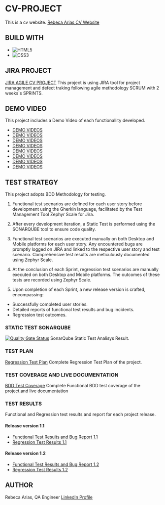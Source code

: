 # CV-PROJECT

This is a cv website.
[Rebeca Arias CV Website](https://organization-rebeca-arias.github.io/CVPROJECT/)

## BUILD WITH

- ![HTML5](https://img.shields.io/badge/html5-%23E34F26.svg?style=for-the-badge&logo=html5&logoColor=white)
- ![CSS3](https://img.shields.io/badge/css3-%231572B6.svg?style=for-the-badge&logo=css3&logoColor=white)

## JIRA PROJECT

[JIRA AGILE CV PROJECT](https://bootcampqarebeca.atlassian.net/jira/software/projects/CP/boards/3)
This project is using JIRA tool for project management and defect traking following agile methodology SCRUM with 2 weeks´s SPRINTS.

## DEMO VIDEO

This project includes a Demo Video of each functionallity developed.

- [DEMO VIDEOS](/demo/cp-1-personal-profile.webm)
- [DEMO VIDEOS](/demo/cp-2-contact.webm)
- [DEMO VIDEOS](/demo/cp-3-skills.webm)
- [DEMO VIDEOS](/demo/cp-4-languages.webm)
- [DEMO VIDEOS](/demo/cp-5-links.webm)
- [DEMO VIDEOS](/demo/cp-6-work-experience.webm)
- [DEMO VIDEOS](/demo/cp-7-education-qualifications.webm)
- [DEMO VIDEOS](/demo/cp-9-projects.webm)

## TEST STRATEGY

This project adopts BDD Methodology for testing.

1. Functional test scenarios are defined for each user story before development using the Gherkin language, facilitated by the Test Management Tool Zephyr Scale for Jira.

2. After every development iteration, a Static Test is performed using the SONARQUBE tool to ensure code quality.

3. Functional test scenarios are executed manually on both Desktop and Mobile platforms for each user story. Any encountered bugs are promptly logged on JIRA and linked to the respective user story and test scenario. Comprehensive test results are meticulously documented using Zephyr Scale.

4. At the conclusion of each Sprint, regression test scenarios are manually executed on both Desktop and Mobile platforms. The outcomes of these tests are recorded using Zephyr Scale.

5. Upon completion of each Sprint, a new release version is crafted, encompassing:

- Successfully completed user stories.
- Detailed reports of functional test results and bug incidents.
- Regression test outcomes.

### STATIC TEST SONARQUBE

[![Quality Gate Status](https://sonarcloud.io/api/project_badges/measure?project=Organization-Rebeca-Arias_CVPROJECT&metric=alert_status)](https://sonarcloud.io/summary/new_code?id=Organization-Rebeca-Arias_CVPROJECT)
SonarQube Static Test Analisys Result.

### TEST PLAN

[Regression Test Plan](test-plans/regression-test-plan.pdf)
Complete Regression Test Plan of the project.

### TEST COVERAGE AND LIVE DOCUMENTATION

[BDD Test Coverage](/test-plans/functional-test-plan-and-bdd-coverage.pdf)
Complete Functional BDD test coverage of the project.and live documentation

### TEST RESULTS

Functional and Regression test results and report for each project release.

#### Release version 1.1

- [Functional Test Results and Bug Report 1.1](/test-results/functional-tests-results-and-bug-report1.1.pdf)
- [Regression Test Results 1.1](/test-results/regression-test-results1.1.pdf)

#### Release version 1.2

- [Functional Test Results and Bug Report 1.2](/test-results/functional-tests-results-and-bug-report1.2.pdf)
- [Regression Test Results 1.2](/test-results/regression-test-results1.2.pdf)

## AUTHOR

Rebeca Arias, QA Engineer
[LinkedIn Profile](https://www.linkedin.com/in/rebeca-arias-antolin-57961a128/)
